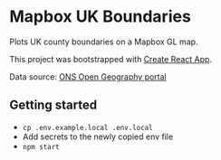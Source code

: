 # Mapbox UK Boundaries

Plots UK county boundaries on a Mapbox GL map.

This project was bootstrapped with [Create React App](https://github.com/facebook/create-react-app).

Data source: [ONS Open Geography portal](https://geoportal.statistics.gov.uk/datasets/bbf13c40ca8f4931afc0a46d079af58c/explore)

## Getting started

- `cp .env.example.local .env.local`
- Add secrets to the newly copied env file
- `npm start`
